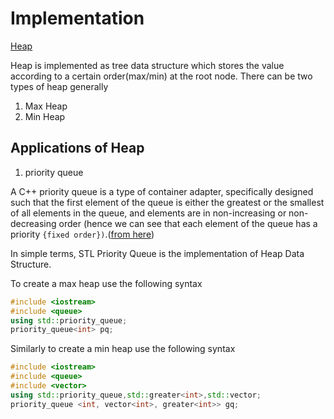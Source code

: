 # Implementation
[Heap](https://en.wikipedia.org/wiki/Heap_(data_structure))

Heap is implemented as tree data structure which stores the value according to a certain order(max/min) at the root node.
There can be two types of heap generally

1. Max Heap
2. Min Heap

## Applications of Heap

1. priority queue

A C++ priority queue is a type of container adapter, specifically designed such that the first element of the queue is either the greatest or the smallest of all elements in the queue, and elements are in non-increasing or non-decreasing order (hence we can see that each element of the queue has a priority `{fixed order})`.([from here](https://www.geeksforgeeks.org/priority-queue-in-cpp-stl/))

In simple terms, STL Priority Queue is the implementation of Heap Data Structure.

To create a max heap use the following syntax

```c++
#include <iostream>
#include <queue>
using std::priority_queue;
priority_queue<int> pq;
```

Similarly to create a min heap use the following syntax

```c++
#include <iostream>
#include <queue>
#include <vector>
using std::priority_queue,std::greater<int>,std::vector;
priority_queue <int, vector<int>, greater<int>> gq;
```
